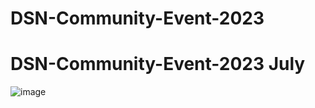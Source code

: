 # DSN-Community-Event-2023
# DSN-Community-Event-2023 July
![image](https://github.com/DataScienceNigeria/DSN-Community-Event-2023/assets/28099926/ebfac1ff-2832-4949-bcaa-84c8f7087cea)

